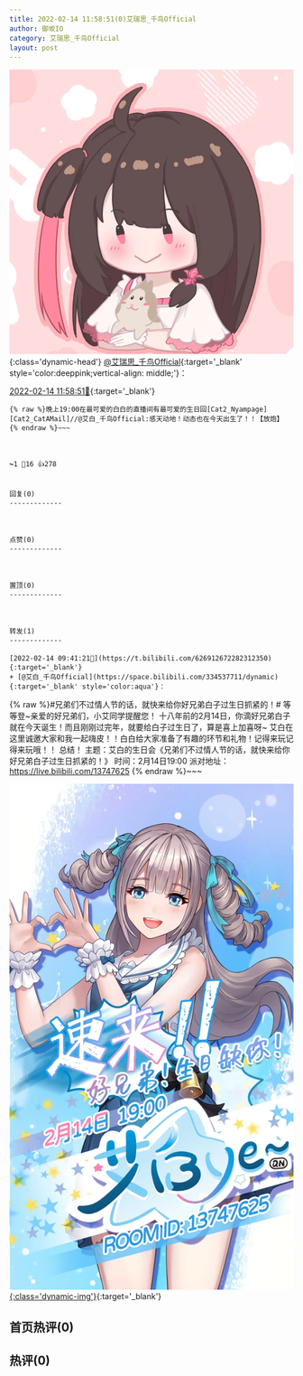 ```yaml
---
title: 2022-02-14 11:58:51(0)艾瑞思_千鸟Official
author: 御坂IO
category: 艾瑞思_千鸟Official
layout: post
---
```


![img](/images/7e08840c56f251de28bdf766b647bd5fe9a5d50a.jpg){:class='dynamic-head'}
[@艾瑞思_千鸟Official](https://space.bilibili.com/1090010845/dynamic){:target='_blank' style='color:deeppink;vertical-align: middle;'}：

[2022-02-14 11:58:51🔗](https://t.bilibili.com/626948105755391013){:target='_blank'}

~~~
{% raw %}晚上19:00在最可爱的白白的直播间有最可爱的生日回[Cat2_Nyampage][Cat2_CatAMail]//@艾白_千鸟Official:感天动地！动态也在今天出生了！！【放炮】
{% endraw %}~~~



↪️1 💬16 👍278


回复(0)
-------------



点赞(0)
-------------



置顶(0)
-------------



转发(1)
-------------

[2022-02-14 09:41:21🔗](https://t.bilibili.com/626912672282312350){:target='_blank'}
+ [@艾白_千鸟Official](https://space.bilibili.com/334537711/dynamic){:target='_blank' style='color:aqua'}：
~~~
{% raw %}#兄弟们不过情人节的话，就快来给你好兄弟白子过生日抓紧的！#
等等登~亲爱的好兄弟们，小艾同学提醒您！
十八年前的2月14日，你滴好兄弟白子就在今天诞生！而且刚刚过完年，就要给白子过生日了，算是喜上加喜呀~
艾白在这里诚邀大家和我一起嗨皮！！白白给大家准备了有趣的环节和礼物！记得来玩记得来玩哦！！
总结！
主题：艾白的生日会《兄弟们不过情人节的话，就快来给你好兄弟白子过生日抓紧的！》 
时间：2月14日19:00
派对地址：https://live.bilibili.com/13747625 
{% endraw %}~~~


[![img](/images/6259924a6bded557e12a57acaaa579bfa82bdb2f.jpg){:class='dynamic-img'}](/images/6259924a6bded557e12a57acaaa579bfa82bdb2f.jpg){:target='_blank'}




首页热评(0)
-------------



热评(0)
-------------



